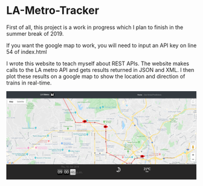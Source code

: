 # LA-Metro-Tracker

First of all, this project is a work in progress which I plan to finish in the summer break of 2019.

If you want the google map to work, you will need to input an API key on line 54 of index.html

I wrote this website to teach myself about REST APIs. The website makes calls to the LA metro API and gets results returned in JSON and XML. I then plot these results on a google map to show the location and direction of trains in real-time.

![Preview](Preview.PNG)






